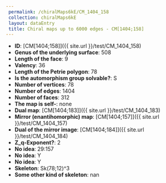 ```yaml
--- 
 permalink: /chiralMaps6kE/CM_1404_158 
 collection: chiralMaps6kE
 layout: dataEntry
 title: Chiral maps up to 6000 edges - CM[1404;158]
---
```


- **ID**: [CM[1404;158]]({{ site.url }}/test/CM_1404_158)
- **Genus of the underlying surface**: 508
- **Length of the face**: 9
- **Valency**: 36
- **Length of the Petrie polygon**: 78
- **Is the automorphism group solvable?**: S
- **Number of vertices**: 78
- **Number of edges**: 1404
- **Number of faces**: 312
- **The map is self-**: none
- **Dual map**: [CM[1404;183]]({{ site.url }}/test/CM_1404_183)
- **Mirror (enantihomorphic) map**: [CM[1404;157]]({{ site.url }}/test/CM_1404_157)
- **Dual of the mirror image**: [CM[1404;184]]({{ site.url }}/test/CM_1404_184)
- **Z_q-Exponent?**: 2
- **No idea**:  29:157
- **No idea**: Y
- **No idea**: Y
- **Skeleton**: Sk(78;12)^3
- **Some other kind of skeleton**: nan
